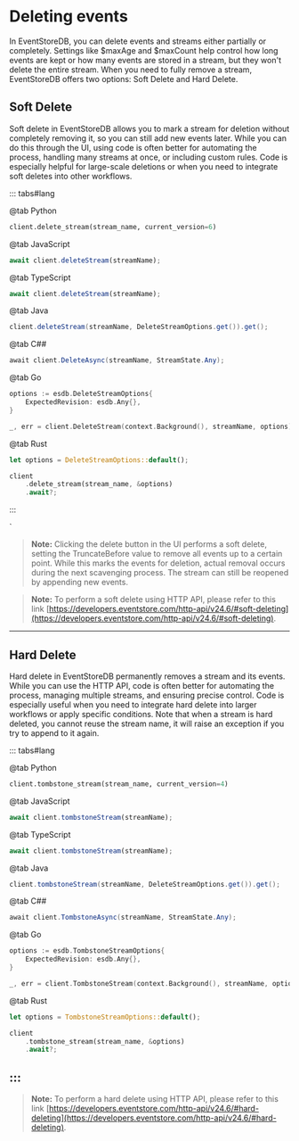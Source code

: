 # Deleting events

In EventStoreDB, you can delete events and streams either partially or completely. Settings like $maxAge and $maxCount help control how long events are kept or how many events are stored in a stream, but they won't delete the entire stream.
When you need to fully remove a stream, EventStoreDB offers two options: Soft Delete and Hard Delete.

## Soft Delete

Soft delete in EventStoreDB allows you to mark a stream for deletion without completely removing it, so you can still add new events later. While you can do this through the UI, using code is often better for automating the process,
handling many streams at once, or including custom rules. Code is especially helpful for large-scale deletions or when you need to integrate soft deletes into other workflows.

::: tabs#lang

@tab Python

```python
client.delete_stream(stream_name, current_version=6)
```

@tab JavaScript

```javascript
await client.deleteStream(streamName);
```

@tab TypeScript

```typescript
await client.deleteStream(streamName);
```

@tab Java

```java
client.deleteStream(streamName, DeleteStreamOptions.get()).get();
```

@tab C##

```csharp
await client.DeleteAsync(streamName, StreamState.Any);
```

@tab Go

```go
options := esdb.DeleteStreamOptions{
    ExpectedRevision: esdb.Any{},
}

_, err = client.DeleteStream(context.Background(), streamName, options)
```

@tab Rust

```rust
let options = DeleteStreamOptions::default();

client
    .delete_stream(stream_name, &options)
    .await?;
```

:::

`

> **Note:** Clicking the delete button in the UI performs a soft delete, setting the TruncateBefore value to remove all events up to a certain point. While this marks the events for deletion, actual removal occurs during the next scavenging process. The stream can still be reopened by appending new events.

> **Note:** To perform a soft delete using HTTP API, please refer to this link [https://developers.eventstore.com/http-api/v24.6/#soft-deleting](https://developers.eventstore.com/http-api/v24.6/#soft-deleting).

---

## Hard Delete
Hard delete in EventStoreDB permanently removes a stream and its events. While you can use the HTTP API, code is often better for automating the process, managing multiple streams, and ensuring precise control. Code is especially useful when you need to integrate hard delete into larger workflows or apply specific conditions. Note that when a stream is hard deleted, you cannot reuse the stream name, it will raise an exception if you try to append to it again.

::: tabs#lang

@tab Python

```python
client.tombstone_stream(stream_name, current_version=4)
```

@tab JavaScript

```javascript
await client.tombstoneStream(streamName);
```

@tab TypeScript

```typescript
await client.tombstoneStream(streamName);
```

@tab Java

```java
client.tombstoneStream(streamName, DeleteStreamOptions.get()).get();
```

@tab C##

```csharp
await client.TombstoneAsync(streamName, StreamState.Any);
```

@tab Go

```go
options := esdb.TombstoneStreamOptions{
    ExpectedRevision: esdb.Any{},
}

_, err = client.TombstoneStream(context.Background(), streamName, options)
```

@tab Rust

```rust
let options = TombstoneStreamOptions::default();

client
    .tombstone_stream(stream_name, &options)
    .await?;
```

:::
---

> **Note:** To perform a hard delete using HTTP API, please refer to this link [https://developers.eventstore.com/http-api/v24.6/#hard-deleting](https://developers.eventstore.com/http-api/v24.6/#hard-deleting).